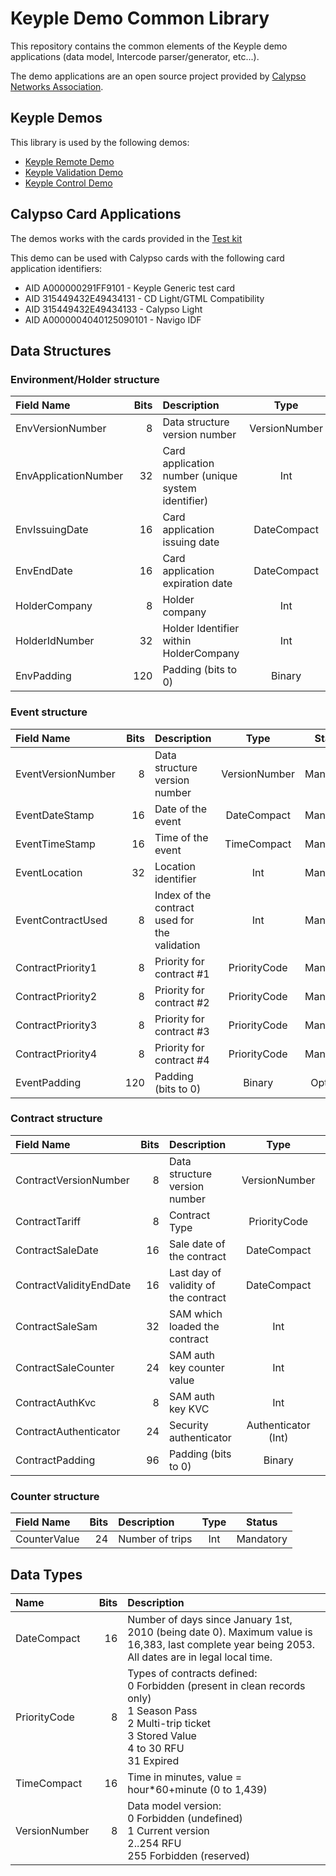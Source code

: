 # Keyple Demo Common Library

This repository contains the common elements of the Keyple demo applications (data model, Intercode parser/generator, etc...).

The demo applications are an open source project provided by [Calypso Networks Association](https://calypsonet.org).

## Keyple Demos

This library is used by the following demos:
* [Keyple Remote Demo](https://github.com/calypsonet/keyple-java-demo-remote)
* [Keyple Validation Demo](https://github.com/calypsonet/keyple-android-demo-validation)
* [Keyple Control Demo](https://github.com/calypsonet/keyple-android-demo-control)

## Calypso Card Applications

The demos works with the cards provided in the [Test kit](https://calypsonet.org/technical-support-documentation/)

This demo can be used with Calypso cards with the following card application identifiers:
* AID A000000291FF9101 - Keyple Generic test card
* AID 315449432E49434131 - CD Light/GTML Compatibility
* AID 315449432E49434133 - Calypso Light
* AID A0000004040125090101 - Navigo IDF

## Data Structures

### Environment/Holder structure

| Field Name           | Bits | Description                                        |     Type      |  Status   |
|:---------------------|-----:|:---------------------------------------------------|:-------------:|:---------:|
| EnvVersionNumber     |    8 | Data structure version number                      | VersionNumber | Mandatory | 
| EnvApplicationNumber |   32 | Card application number (unique system identifier) |      Int      | Mandatory |
| EnvIssuingDate       |   16 | Card application issuing date                      |  DateCompact  | Mandatory | 
| EnvEndDate           |   16 | Card application expiration date                   |  DateCompact  | Mandatory | 
| HolderCompany        |    8 | Holder company                                     |      Int      | Optional  | 
| HolderIdNumber       |   32 | Holder Identifier within HolderCompany             |      Int      | Optional  | 
| EnvPadding           |  120 | Padding (bits to 0)                                |    Binary     | Optional  | 

### Event structure

| Field Name         | Bits | Description                                   |     Type      |  Status   |
|:-------------------|-----:|:----------------------------------------------|:-------------:|:---------:|
| EventVersionNumber |    8 | Data structure version number                 | VersionNumber | Mandatory | 
| EventDateStamp     |   16 | Date of the event                             |  DateCompact  | Mandatory | 
| EventTimeStamp     |   16 | Time of the event                             |  TimeCompact  | Mandatory | 
| EventLocation      |   32 | Location identifier                           |      Int      | Mandatory | 
| EventContractUsed  |    8 | Index of the contract used for the validation |      Int      | Mandatory | 
| ContractPriority1  |    8 | Priority for contract #1                      | PriorityCode  | Mandatory | 
| ContractPriority2  |    8 | Priority for contract #2                      | PriorityCode  | Mandatory | 
| ContractPriority3  |    8 | Priority for contract #3                      | PriorityCode  | Mandatory | 
| ContractPriority4  |    8 | Priority for contract #4                      | PriorityCode  | Mandatory | 
| EventPadding       |  120 | Padding (bits to 0)                           |    Binary     | Optional  | 

### Contract structure

| Field Name              | Bits | Description                          |        Type         |  Status   |
|:------------------------|-----:|:-------------------------------------|:-------------------:|:---------:|
| ContractVersionNumber   |    8 | Data structure version number        |    VersionNumber    | Mandatory | 
| ContractTariff          |    8 | Contract Type                        |    PriorityCode     | Mandatory | 
| ContractSaleDate        |   16 | Sale date of the contract            |     DateCompact     | Mandatory | 
| ContractValidityEndDate |   16 | Last day of validity of the contract |     DateCompact     | Mandatory | 
| ContractSaleSam         |   32 | SAM which loaded the contract        |         Int         | Optional  | 
| ContractSaleCounter     |   24 | SAM auth key counter value           |         Int         | Optional  | 
| ContractAuthKvc         |    8 | SAM auth key KVC                     |         Int         | Optional  | 
| ContractAuthenticator   |   24 | Security authenticator               | Authenticator (Int) | Optional  | 
| ContractPadding         |   96 | Padding (bits to 0)                  |       Binary        | Optional  | 

### Counter structure

| Field Name   | Bits | Description     | Type |  Status   |
|:-------------|-----:|:----------------|:----:|:---------:|
| CounterValue |   24 | Number of trips | Int  | Mandatory | 

## Data Types

| Name          | Bits | Description                                                                                                                                                        |
|:--------------|-----:|:-------------------------------------------------------------------------------------------------------------------------------------------------------------------|
| DateCompact   |   16 | Number of days since January 1st, 2010 (being date 0). Maximum value is 16,383, last complete year being 2053. All dates are in legal local time.                  |
| PriorityCode  |    8 | Types of contracts defined: <br>0 Forbidden (present in clean records only)<br>1 Season Pass<br>2 Multi-trip ticket<br>3 Stored Value<br>4 to 30 RFU<br>31 Expired |
| TimeCompact   |   16 | Time in minutes, value = hour*60+minute (0 to 1,439)                                                                                                               |    
| VersionNumber |    8 | Data model version:<br>0 Forbidden (undefined)<br>1 Current version<br>2..254 RFU<br>255 Forbidden (reserved)                                                      |

